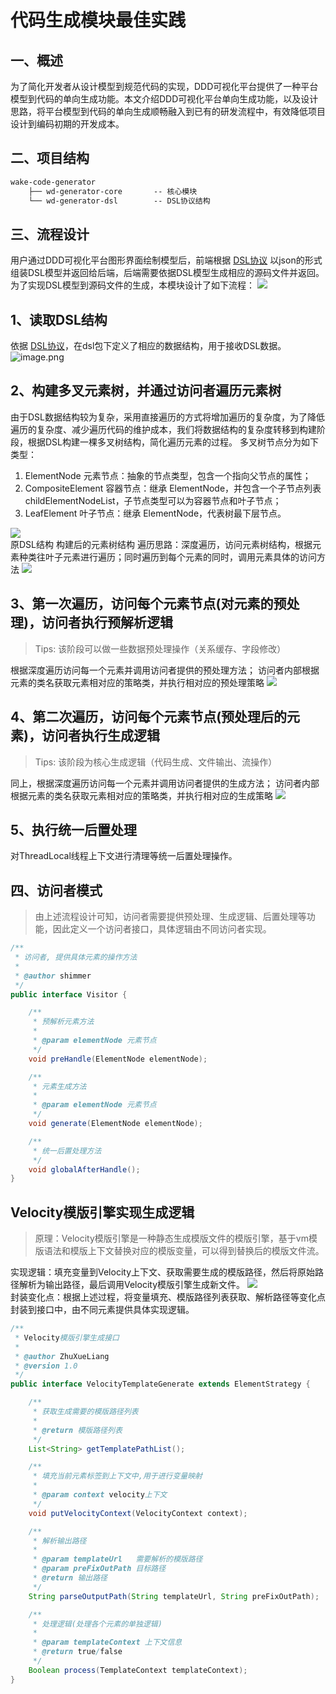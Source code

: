# 代码生成模块最佳实践

## 一、概述

为了简化开发者从设计模型到规范代码的实现，DDD可视化平台提供了一种平台模型到代码的单向生成功能。本文介绍DDD可视化平台单向生成功能，以及设计思路，将平台模型到代码的单向生成顺畅融入到已有的研发流程中，有效降低项目设计到编码初期的开发成本。

## 二、项目结构

```txt
wake-code-generator			
    ├── wd-generator-core		-- 核心模块
    └── wd-generator-dsl		-- DSL协议结构
```

## 三、流程设计

用户通过DDD可视化平台图形界面绘制模型后，前端根据 [DSL协议](./DDD可视化平台的DSL设计.md)
以json的形式组装DSL模型并返回给后端，后端需要依据DSL模型生成相应的源码文件并返回。为了实现DSL模型到源码文件的生成，本模块设计了如下流程：
![](images/20230918_1452198268.png)<br/>

## 1、读取DSL结构

依据 [DSL协议](./DDD可视化平台的DSL设计.md)，在dsl包下定义了相应的数据结构，用于接收DSL数据。
![image.png](images/20230918_1452199646.png)<br/>

## 2、构建多叉元素树，并通过访问者遍历元素树

由于DSL数据结构较为复杂，采用直接遍历的方式将增加遍历的复杂度，为了降低遍历的复杂度、减少遍历代码的维护成本，我们将数据结构的复杂度转移到构建阶段，根据DSL构建一棵多叉树结构，简化遍历元素的过程。
多叉树节点分为如下类型：

1. ElementNode 元素节点：抽象的节点类型，包含一个指向父节点的属性；
2. CompositeElement 容器节点：继承 ElementNode，并包含一个子节点列表childElementNodeList，子节点类型可以为容器节点和叶子节点；
3. LeafElement 叶子节点：继承 ElementNode，代表树最下层节点。

![](images/20230918_1452217163.png)<br/>
原DSL结构 构建后的元素树结构
遍历思路：深度遍历，访问元素树结构，根据元素种类往叶子元素进行遍历；同时遍历到每个元素的同时，调用元素具体的访问方法
![](images/20230918_1452218628.png)<br/>

## 3、第一次遍历，访问每个元素节点(对元素的预处理)，访问者执行预解析逻辑

> Tips: 该阶段可以做一些数据预处理操作（关系缓存、字段修改）

根据深度遍历访问每一个元素并调用访问者提供的预处理方法；
访问者内部根据元素的类名获取元素相对应的策略类，并执行相对应的预处理策略
![](images/20230918_1452223940.png)<br/>

## 4、第二次遍历，访问每个元素节点(预处理后的元素)，访问者执行生成逻辑

> Tips: 该阶段为核心生成逻辑（代码生成、文件输出、流操作）

同上，根据深度遍历访问每一个元素并调用访问者提供的生成方法；
访问者内部根据元素的类名获取元素相对应的策略类，并执行相对应的生成策略
![](images/20230918_1452223788.png)<br/>

## 5、执行统一后置处理

对ThreadLocal线程上下文进行清理等统一后置处理操作。

## 四、访问者模式

> 由上述流程设计可知，访问者需要提供预处理、生成逻辑、后置处理等功能，因此定义一个访问者接口，具体逻辑由不同访问者实现。

```java
/**
 * 访问者, 提供具体元素的操作方法
 *
 * @author shimmer
 */
public interface Visitor {

    /**
     * 预解析元素方法
     *
     * @param elementNode 元素节点
     */
    void preHandle(ElementNode elementNode);

    /**
     * 元素生成方法
     *
     * @param elementNode 元素节点
     */
    void generate(ElementNode elementNode);

    /**
     * 统一后置处理方法
     */
    void globalAfterHandle();
}
```

## Velocity模版引擎实现生成逻辑

> 原理：Velocity模版引擎是一种静态生成模版文件的模版引擎，基于vm模版语法和模版上下文替换对应的模版变量，可以得到替换后的模版文件流。

实现逻辑：填充变量到Velocity上下文、获取需要生成的模版路径，然后将原始路径解析为输出路径，最后调用Velocity模版引擎生成新文件。
![](images/20230918_1452232431.png)<br/>
封装变化点：根据上述过程，将变量填充、模版路径列表获取、解析路径等变化点封装到接口中，由不同元素提供具体实现逻辑。

```java
/**
 * Velocity模版引擎生成接口
 *
 * @author ZhuXueLiang
 * @version 1.0
 */
public interface VelocityTemplateGenerate extends ElementStrategy {

    /**
     * 获取生成需要的模版路径列表
     *
     * @return 模版路径列表
     */
    List<String> getTemplatePathList();

    /**
     * 填充当前元素标签到上下文中,用于进行变量映射
     *
     * @param context velocity上下文
     */
    void putVelocityContext(VelocityContext context);

    /**
     * 解析输出路径
     *
     * @param templateUrl   需要解析的模版路径
     * @param preFixOutPath 目标路径
     * @return 输出路径
     */
    String parseOutputPath(String templateUrl, String preFixOutPath);

    /**
     * 处理逻辑(处理各个元素的单独逻辑)
     *
     * @param templateContext 上下文信息
     * @return true/false
     */
    Boolean process(TemplateContext templateContext);
}
```
